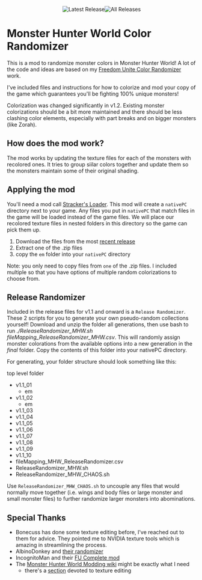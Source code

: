 <div align="center">

![Latest Release](https://img.shields.io/github/v/release/nuzcraft/MHWorldColorRandomizer?label=latest&link=https%3A%2F%2Fgithub.com%2Fnuzcraft%2FMHWorldColorRandomizer%2Freleases%2Flatest)![All Releases](https://img.shields.io/github/downloads/nuzcraft/MHWorldColorRandomizer/total?link=https%3A%2F%2Fgithub.com%2Fnuzcraft%2FMHWorldColorRandomizer%2Freleases)

</div>

# Monster Hunter World Color Randomizer

This is a mod to randomize monster colors in Monster Hunter World! A lot of the code and ideas are based on my [Freedom Unite Color Randomizer](https://github.com/nuzcraft/FreedomUniteColorRandomizer) work.

I've included files and instructions for how to colorize and mod your copy of the game which guarantees you'll be fighting 100% unique monsters!

Colorization was changed significantly in v1.2. Existing monster colorizations should be a bit more maintained and there should be less clashing color elements, especially with part breaks and on bigger monsters (like Zorah).

## How does the mod work?

The mod works by updating the texture files for each of the monsters with recolored ones. It tries to group siilar colors together and update them so the monsters maintain some of their original shading.

## Applying the mod

You'll need a mod call [Stracker's Loader](https://www.nexusmods.com/monsterhunterworld/mods/1982). This mod will create a `nativePC` directory next to your game. Any files you put in `nativePC` that match files in the game will be loaded instead of the game files. We will place our recolored texture files in nested folders in this directory so the game can pick them up.

1. Download the files from the most [recent release](https://github.com/nuzcraft/MHWorldColorRandomizer/releases/latest)
2. Extract one of the .zip files
3. copy the `em` folder into your `nativePC` directory

Note: you only need to copy files from `one` of the .zip files. I included multiple so that you have options of multiple random colorizations to choose from.

## Release Randomizer

Included in the release files for v1.1 and onward is a `Release Randomizer`. These 2 scripts for you to generate your own pseudo-random collections yourself! Download and unzip the folder all generations, then use bash to run _./ReleaseRandomizer_MHW.sh fileMapping_ReleaseRandomizer_MHW.csv_. This will randomly assign monster colorations from the available options into a new generation in the _final_ folder. Copy the contents of this folder into your nativePC directory.

For generating, your folder structure should look something like this:

top level folder

- v1.1_01
  - em
- v1.1_02
  - em
- v1.1_03
- v1.1_04
- v1.1_05
- v1.1_06
- v1.1_07
- v1.1_08
- v1.1_09
- v1.1_10
- fileMapping_MHW_ReleaseRandomizer.csv
- ReleaseRandomizer_MHW.sh
- ReleaseRandomizer_MHW_CHAOS.sh

Use `ReleaseRandomizer_MHW_CHAOS.sh` to uncouple any files that would normally move together (i.e. wings and body files or large monster and small monster files) to further randomize larger monsters into abominations.

## Special Thanks

- Bonecuss has done some texture editing before, I've reached out to them for advice. They pointed me to NVIDIA texture tools which is amazing in streamlining the process.
- AlbinoDonkey and [their randomizer](https://github.com/JHenry2/mhw_randomizer)
- IncognitoMan and their [FU Complete mod](https://github.com/FUComplete)
- The [Monster Hunter World Modding wiki](https://github.com/Ezekial711/MonsterHunterWorldModding) might be exactly what I need
  - there's a [section](https://github.com/Ezekial711/MonsterHunterWorldModding/wiki/Obtaining,-Converting-and-Replacing-Textures) devoted to texture editing
